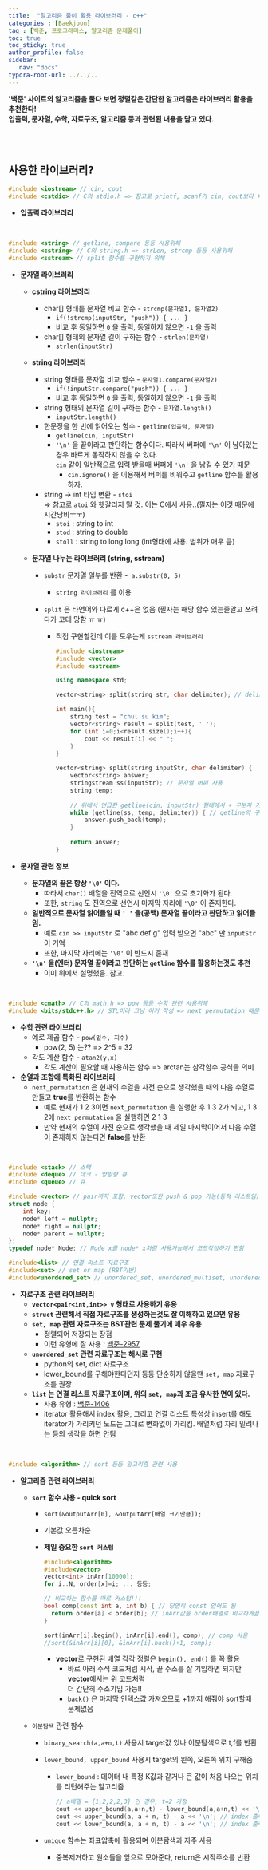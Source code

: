 ```yaml
---
title:  "알고리즘 풀이 활용 라이브러리 - c++"
categories : [Baekjoon]
tag : [백준, 프로그래머스, 알고리즘 문제풀이]
toc: true
toc_sticky: true
author_profile: false
sidebar:
   nav: "docs"
typora-root-url: ../../..
---
```




**'백준' 사이트의 알고리즘을 풀다 보면 정렬같은 간단한 알고리즘은 라이브러리 활용을 추천한다!  
입출력, 문자열, 수학, 자료구조, 알고리즘 등과 관련된 내용을 담고 있다.**

<br>

<br>

## 사용한 라이브러리?

```c++
#include <iostream> // cin, cout
#include <cstdio> // C의 stdio.h => 참고로 printf, scanf가 cin, cout보다 빠르다.
```

* **입출력 라이브러리**

<br>

```c++
#include <string> // getline, compare 등등 사용위해
#include <cstring> // C의 string.h => strLen, strcmp 등등 사용위해
#include <sstream> // split 함수를 구현하기 위해
```

* **문자열 라이브러리**
  
  * **cstring 라이브러리**
    * char[] 형태를 문자열 비교 함수 - `strcmp(문자열1, 문자열2)`
      * `if(!strcmp(inputStr, "push")) { ... }`
      * 비교 후 동일하면 `0` 을 출력, 동일하지 않으면 `-1` 을 출력
    * char[] 형태의 문자열 길이 구하는 함수 - `strlen(문자열)`
      * `strlen(inputStr)`
  
  * **string 라이브러리**
    * string 형태를 문자열 비교 함수 - `문자열1.compare(문자열2)`
      * `if(!inputStr.compare("push")) { ... }`
      * 비교 후 동일하면 `0` 을 출력, 동일하지 않으면 `-1` 을 출력
    * string 형태의 문자열 길이 구하는 함수 - `문자열.length()`
      * `inputStr.length()`
    * 한문장을 한 번에 읽어오는 함수 - `getline(입출력, 문자열)`
      * `getline(cin, inputStr)`
      * `'\n'` 을 끝이라고 판단하는 함수이다. 따라서 버퍼에 `'\n'` 이 남아있는경우 바르게 동작하지 않을 수 있다.  
        `cin` 같이 일반적으로 입력 받을때 버퍼에 `'\n'` 을 남길 수 있기 때문
        * `cin.ignore()` 을 이용해서 버퍼를 비워주고 `getline` 함수를 활용하자.
    * string -> int 타입 변환 - `stoi`  
      => 참고로 `atoi` 와 헷갈리지 말 것. 이는 C에서 사용..(필자는 이것 때문에 시간낭비ㅜㅜ)
      * `stoi` : string to int
      * `stod` : string to double
      * `stoll` : string to long long (int형태에 사용. 범위가 매우 큼)
  
  * **문자열 나누는 라이브러리 (string, sstream)**
  
    * `substr` 문자열 일부를 반환 -` a.substr(0, 5)`
  
      * `string 라이브러리` 를 이용
  
    * `split` 은 타언어와 다르게 c++은 없음 (필자는 해당 함수 있는줄알고 쓰려다가 코테 망함 ㅠ ㅠ)
  
      * 직접 구현할건데 이를 도우는게 `sstream 라이브러리`
  
        ```c++
        #include <iostream>
        #include <vector>
        #include <sstream>
        
        using namespace std;
        
        vector<string> split(string str, char delimiter); // delimiter 기준으로 나눔
        
        int main(){
            string test = "chul su kim";
            vector<string> result = split(test, ' ');
            for (int i=0;i<result.size();i++){
                cout << result[i] << " ";
            }
        }
        
        vector<string> split(string inputStr, char delimiter) {
            vector<string> answer;
            stringstream ss(inputStr); // 문자열 버퍼 사용
            string temp;
         
            // 위에서 언급한 getline(cin, inputStr) 형태에서 + 구분자 기능 활용
            while (getline(ss, temp, delimiter)) { // getline의 구분자 기능 활용
                answer.push_back(temp);
            }
         
            return answer;
        }
        ```
  
* **문자열 관련 정보**
  * **문자열의 끝은 항상 `'\0'` 이다.** 
    * 따라서 `char[]` 배열을 전역으로 선언시 `'\0'` 으로 초기화가 된다.
    * 또한, `string` 도 전역으로 선언시 마지막 자리에 `'\0'` 이 존재한다.
  * **일반적으로 문자열 읽어들일 때 `' '` 을(공백) 문자열 끝이라고 판단하고 읽어들임.**
    * 예로 `cin >> inputStr` 로 "abc def g" 입력 받으면 "abc" 만 `inputStr` 이 기억
    * 또한, 마지막 자리에는 `'\0'` 이 반드시 존재
  * **`'\n'` 을(엔터) 문자열 끝이라고 판단하는 `getline` 함수를 활용하는것도 추천**
    * 이미 위에서 설명했음. 참고.

<br>

```c++
#include <cmath> // C의 math.h => pow 등등 수학 관련 사용위해
#include <bits/stdc++.h> // STL이라 그냥 이거 작성 => next_permutation 때문에 언급
```

* **수학 관련 라이브러리**
  * 예로 제곱 함수 - `pow(밑수, 지수)`
    * pow(2, 5) 는??	=>	2^5 = 32
  * 각도 계산 함수 - `atan2(y,x)`
    * 각도 계산이 필요할 때 사용하는 함수 => arctan는 삼각함수 공식을 의미
* **순열과 조합에 특화된 라이브러리**
  * `next_permutation` 은 현재의 수열을 사전 순으로 생각했을 때의 다음 수열로 만들고 **true**를 반환하는 함수
    * 예로 현재가 1 2 3이면 `next_permutation` 을 실행한 후 1 3 2가 되고, 1 3 2에 `next_permutation` 을 실행하면 2 1 3
    * 만약 현재의 수열이 사전 순으로 생각했을 때 제일 마지막이어서 다음 수열이 존재하지 않는다면 **false**를 반환


<br>

```c++
#include <stack> // 스택
#include <deque> // 데크 - 양방향 큐
#include <queue> // 큐

#include <vector> // pair까지 포함, vector또한 push & pop 가능(동적 리스트임)
struct node {
    int key;
    node* left = nullptr;
    node* right = nullptr;
    node* parent = nullptr;
};
typedef node* Node; // Node x를 node* x처럼 사용가능해서 코드작성하기 편함 

#include<list> // 연결 리스트 자료구조
#include<set> // set or map (RBT기반)
#include<unordered_set> // unordered_set, unordered_multiset, unordered_map (해시)
```

* **자료구조 관련 라이브러리**
  * **`vector<pair<int,int>> v` 형태로 사용하기 유용**
  * **`struct` 관련해서 직접 자료구조를 생성하는것도 잘 이해하고 있으면 유용**
  * **`set, map` 관련 자료구조는 BST관련 문제 풀기에 매우 유용**
    * 정렬되어 저장되는 장점
    * 이런 유형에 잘 사용 : [백준-2957](https://www.acmicpc.net/problem/2957)
  * **`unordered_set` 관련 자료구조는 해시로 구현**
    * python의 set, dict 자료구조
    * lower_bound를 구해야한다던지 등등 단순하지 않을땐 `set, map` 자료구조를 권장
  * **`list` 는 연결 리스트 자료구조이며, 위의 `set, map`과 조금 유사한 면이 있다.**
    * 사용 유형 : [백준-1406](https://www.acmicpc.net/problem/1406)
    * iterator 활용해서 index 활용, 그리고 연결 리스트 특성상 insert를 해도 iterator가 가리키던 노드는 그대로 변화없이 가리킴. 배열처럼 자리 밀려나는 등의 생각을 하면 안됨

<br>

```c++
#include <algorithm> // sort 등등 알고리즘 관련 사용
```

* **알고리즘 관련 라이브러리**

  * **`sort` 함수 사용 - quick sort**
    
    * `sort(&outputArr[0], &outputArr[배열 크기만큼]);`
    
    * 기본값 오름차순
    
    * **제일 중요한 `sort 커스텀`**
    
      ```c++
      #include<algorithm>
      #include<vector>
      vector<int> inArr[10000];
      for i..N, order[x]=i; ... 등등;
      
      // 비교하는 함수를 따로 커스텀!!!
      bool comp(const int a, int b) { // 당연히 const 안써도 됨
      	return order[a] < order[b]; // inArr값을 order배열로 비교하게끔 커스텀
      }
      
      sort(inArr[i].begin(), inArr[i].end(), comp); // comp 사용
      //sort(&inArr[i][0], &inArr[i].back()+1, comp);
      ```
    
      * **vector**로 구현된 배열 각각 정렬은 `begin(), end()` 를 꼭 활용
        * 바로 아래 주석 코드처럼 시작, 끝 주소를 잘 기입하면 되지만 **vector**에서는 위 코드처럼  
          더 간단히 주소기입 가능!!
        * `back()` 은 마지막 인덱스값 가져오므로 +1까지 해줘야 sort할때 문제없음
    
  * `이분탐색` 관련 함수
  
    * `binary_search(a,a+n,t)` 사용시 target값 있나 이분탐색으로 t,f를 반환
  
    * `lower_bound, upper_bound` 사용시 target의 왼쪽, 오른쪽 위치 구해줌
  
      * `lower_bound` : 데이터 내 특정 K값과 같거나 큰 값이 처음 나오는 위치를 리턴해주는 알고리즘
  
        ```c++
        // a배열 = {1,2,2,2,3} 인 경우, t=2 가정
        cout << upper_bound(a,a+n,t) - lower_bound(a,a+n,t) << '\n'; // 중복수의 개수 : 3
        cout << upper_bound(a, a + n, t) - a << '\n'; // index 출력 : 4
        cout << lower_bound(a, a + n, t) - a << '\n'; // index 출력 : 1
        ```
  
    * `unique` 함수는 좌표압축에 활용되며 이분탐색과 자주 사용
      * 중복제거하고 원소들을 앞으로 모아준다, return은 시작주소를 반환

